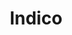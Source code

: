 ---
draft: false
title: Indico
content:
  id: indico
  name: Indico
  logo: /images/applications/others/indico/logo.png
  website: https://getindico.io/
  iframe_website: /website/applications/others/indico
  dashboardImage: /images/applications/others/indico/screenshot-1.png
  short_description: A feature-rich event management system, made @ CERN, the place where the Web was born.
  description: A feature-rich event management system, made @ CERN, the place where the Web was born, it was the effortless open-source tool for event organization, archival, and collaboration.
  features:
    - title: Events of different complexity
      description: In Indico you can organize all kinds of events. It provides workflows that let you easily manage small seminars and meetings as well as more complicated workshops and conferences. Indico will aggregate and store all events of your institute. You can quickly have a look at the events that are happening this week, or search for a specific keyword.
    - title: Full conference lifecycle
      description: "Indico will help you organize your conference from the beginning. From registration and abstract submission to the final papers, conference materials are stored within the system and made available to participants from the event web page. We've got it all covered, even participant badges!"
    - title: Hierarchical Protection Scheme
      description: Indico was built with a large organization in mind (CERN). This is why events are organized using a hierarchy of categories and protection of resources at several granularity levels. Different roles can be defined within an event as well. From small schools to large enterprises, Indico is the intuitive solution for organized and secure event storage.
    - title: Room Booking Module
      description: Companies, research institutes, and universities often need to manage their rooms and keep track of their usage. Indico provides a flexible room booking module that allows for the delegation of room management capabilities, approval of bookings, management of audiovisual equipment, and many other things, always transparently and intuitively.
  screenshots:
    - /images/applications/others/indico/screenshot-1.png
    - /images/applications/others/indico/screenshot-2.png
---